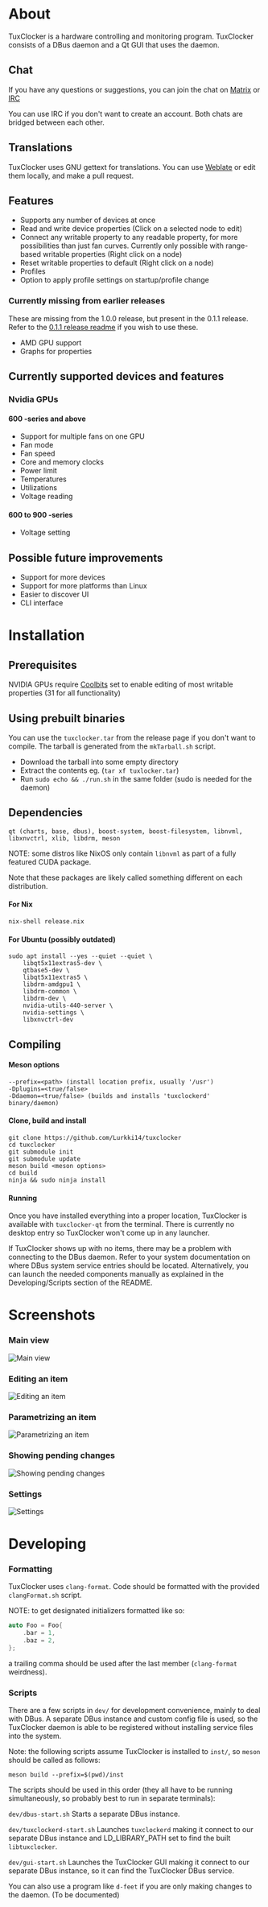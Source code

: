 # About
TuxClocker is a hardware controlling and monitoring program. TuxClocker consists of a DBus daemon and a Qt GUI that uses the daemon.

## Chat
If you have any questions or suggestions, you can join the chat on [Matrix](https://matrix.to/#/#tuxclocker:matrix.org) or [IRC](https://webchat.oftc.net/?nick=&channels=%23tuxclocker&uio=d4)

You can use IRC if you don't want to create an account. Both chats are bridged between each other.

## Translations
TuxClocker uses GNU gettext for translations. You can use [Weblate](https://hosted.weblate.org/projects/tuxclocker/) or edit them locally, and make a pull request.

## Features
- Supports any number of devices at once
- Read and write device properties (Click on a selected node to edit)
- Connect any writable property to any readable property, for more possibilities than just fan curves. Currently only possible with range-based writable properties (Right click on a node)
- Reset writable properties to default (Right click on a node)
- Profiles
- Option to apply profile settings on startup/profile change

### Currently missing from earlier releases
These are missing from the 1.0.0 release, but present in the 0.1.1 release.
Refer to the [0.1.1 release readme](https://github.com/Lurkki14/tuxclocker/tree/76369ef24283364b4111c5970797062432044cbc) if you wish to use these.

- AMD GPU support
- Graphs for properties

## Currently supported devices and features

### Nvidia GPUs

#### 600 -series and above
- Support for multiple fans on one GPU
- Fan mode
- Fan speed
- Core and memory clocks
- Power limit
- Temperatures
- Utilizations
- Voltage reading

#### 600 to 900 -series
- Voltage setting

## Possible future improvements
- Support for more devices
- Support for more platforms than Linux
- Easier to discover UI
- CLI interface

# Installation

## Prerequisites
NVIDIA GPUs require [Coolbits](https://wiki.archlinux.org/index.php/NVIDIA/Tips_and_tricks#Enabling_overclocking) set to enable editing of most writable properties (31 for all functionality)

## Using prebuilt binaries
You can use the `tuxclocker.tar` from the release page if you don't want to compile. The tarball is generated from the `mkTarball.sh` script.

- Download the tarball into some empty directory
- Extract the contents eg. (`tar xf tuxlocker.tar`)
- Run `sudo echo && ./run.sh` in the same folder (sudo is needed for the daemon)

## Dependencies

`qt (charts, base, dbus), boost-system, boost-filesystem, libnvml, libxnvctrl, xlib, libdrm, meson`

NOTE: some distros like NixOS only contain `libnvml` as part of a fully featured CUDA package.

Note that these packages are likely called something different on each distribution.

#### For Nix

`nix-shell release.nix`

#### For Ubuntu (possibly outdated)

```
sudo apt install --yes --quiet --quiet \
    libqt5x11extras5-dev \
    qtbase5-dev \
    libqt5x11extras5 \
    libdrm-amdgpu1 \
    libdrm-common \
    libdrm-dev \
    nvidia-utils-440-server \
    nvidia-settings \
    libxnvctrl-dev
```

## Compiling

#### Meson options

```
--prefix=<path> (install location prefix, usually '/usr')
-Dplugins=<true/false>
-Ddaemon=<true/false> (builds and installs 'tuxclockerd' binary/daemon)
```

#### Clone, build and install

```
git clone https://github.com/Lurkki14/tuxclocker
cd tuxclocker
git submodule init
git submodule update
meson build <meson options>
cd build
ninja && sudo ninja install
```

#### Running
Once you have installed everything into a proper location, TuxClocker is available with `tuxclocker-qt` from the terminal. There is currently no desktop entry so TuxClocker won't come up in any launcher.

If TuxClocker shows up with no items, there may be a problem with connecting to the DBus daemon. Refer to your system documentation on where DBus system service entries should be located. Alternatively, you can launch the needed components manually as explained in the Developing/Scripts section of the README.

# Screenshots

### Main view

![Main view](screenshots/mainview.png)

### Editing an item

![Editing an item](screenshots/itemedit.png)

### Parametrizing an item
![Parametrizing an item](screenshots/paramEditor.png)

### Showing pending changes
![Showing pending changes](screenshots/stateChange.png)

### Settings
![Settings](screenshots/settings.png)

# Developing

### Formatting

TuxClocker uses `clang-format`. Code should be formatted with the provided `clangFormat.sh` script.

NOTE: to get designated initializers formatted like so:
``` cpp
auto Foo = Foo{
    .bar = 1,
    .baz = 2,
};
```
a trailing comma should be used after the last member (`clang-format` weirdness).

### Scripts

There are a few scripts in `dev/` for development convenience, mainly to deal with DBus. A separate DBus instance and custom config file is used, so the TuxClocker daemon is able to be registered without installing service files into the system.

Note: the following scripts assume TuxClocker is installed to `inst/`, so `meson` should be called as follows:

`meson build --prefix=$(pwd)/inst`


The scripts should be used in this order (they all have to be running simultaneously, so probably best to run in separate terminals):

`dev/dbus-start.sh` Starts a separate DBus instance.

`dev/tuxclockerd-start.sh` Launches `tuxclockerd` making it connect to our separate DBus instance and LD_LIBRARY_PATH set to find the built `libtuxclocker`.

`dev/gui-start.sh` Launches the TuxClocker GUI making it connect to our separate DBus instance, so it can find the TuxClocker DBus service.

You can also use a program like `d-feet` if you are only making changes to the daemon. (To be documented)
